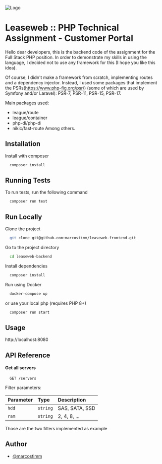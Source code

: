 
![Logo](https://www.leaseweb.com/sites/all/themes/leaseweb/new-logo.svg)


# Leaseweb :: PHP Technical Assignment - Customer Portal

Hello dear developers, this is the backend code of the assignment for the Full Stack PHP position. In order to demonstrate my skills in using the language, I decided not to use any framework for this (I hope you like this idea).

Of course, I didn't make a framework from scratch, implementing routes and a dependency injector. Instead, I used some packages that implement the PSRs(https://www.php-fig.org/psr/) (some of which are used by Symfony and/or Laravel): PSR-7, PSR-11, PSR-15, PSR-17.

Main packages used:
- league/route
- league/container
- php-di/php-di
- nikic/fast-route
Among others.
## Installation

Install with composer

```bash
  composer install
```
    
## Running Tests

To run tests, run the following command

```bash
  composer run test
```


## Run Locally

Clone the project

```bash
  git clone git@github.com:marcostimm/leaseweb-frontend.git
```

Go to the project directory

```bash
  cd leaseweb-backend
```

Install dependencies

```bash
  composer install
```

Run using Docker
```bash
  docker-compose up
```

or use your local php (requires PHP 8+)

```bash
  composer run start
```

## Usage


http://localhost:8080



## API Reference

#### Get all servers

```http
  GET /servers
```
Filter parameters:

| Parameter | Type     | Description                |
| :-------- | :------- | :------------------------- |
| `hdd` | `string` | SAS, SATA, SSD |
| `ram` | `string` | 2, 4, 8, ... |


Those are the two filters implemented as example


## Author

- [@marcostimm](https://www.github.com/marcostimm)

